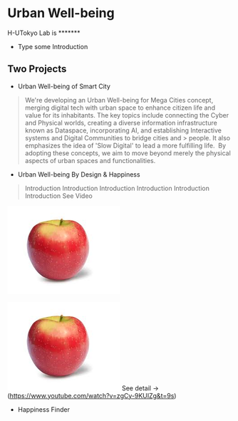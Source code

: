 # Urban Well-being

H-UTokyo Lab  is *******
- Type some Introduction

## Two Projects
- Urban Well-being of Smart City 
> We're developing an Urban Well-being for Mega Cities concept, merging digital tech with urban space to enhance citizen life and value for its inhabitants.
>	The key topics include connecting the Cyber and Physical worlds, creating a diverse information infrastructure known as Dataspace, incorporating AI, and establishing Interactive systems and Digital Communities to bridge cities and > people. It also emphasizes the idea of 'Slow Digital' to lead a more fulfilling life. ​
>   By adopting these concepts, we aim to move beyond merely the physical aspects of urban spaces and functionalities. 

- Urban Well-being By Design & Happiness
> Introduction
> Introduction
> Introduction
> Introduction
> Introduction
> Introduction
 See Video

 ![Test Image 6](https://github.com/Koshizuka-lab/H-UTokyo-Lab/blob/main/download.jpeg)


 ![IMAGE ALT TEXT HERE](https://github.com/Koshizuka-lab/H-UTokyo-Lab/blob/main/download.jpeg)
 See detail → (https://www.youtube.com/watch?v=zgCy-9KUIZg&t=9s)

- Happiness Finder
